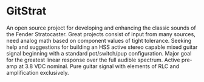# GitStrat
An open source project for developing and enhancing the classic sounds of the Fender Stratocaster.
Great projects consist of input from many sources, need analog math based on component values of tight tolerance.
Seeking help and suggestions for building an HSS active stereo capable mixed guitar signal beginning with a standard pot/switch/pup configuration.
Major goal for the greatest linear response over the full audible spectrum.
Active pre-amp at 3.8 VDC nominal.
Pure guitar signal with elements of RLC and amplification exclusively.
